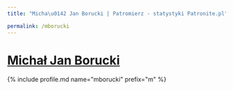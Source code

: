 ```yaml
---
title: "Micha\u0142 Jan Borucki | Patromierz - statystyki Patronite.pl"

permalink: /mborucki
---
```


# [Michał Jan Borucki](https://patronite.pl/mborucki)

{% include profile.md name="mborucki" prefix="m" %}
